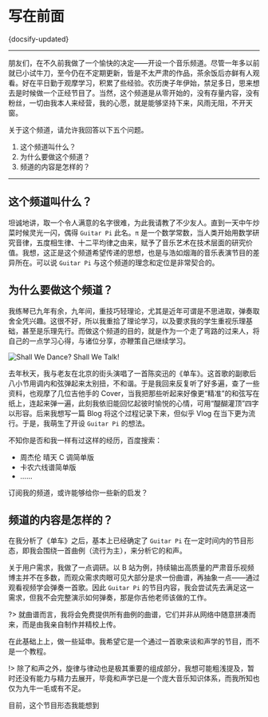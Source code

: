 # 写在前面

{docsify-updated}

---

朋友们，在不久前我做了一个愉快的决定——开设一个音乐频道。尽管一年多以前就已小试牛刀，至今仍在不定期更新，皆是不太严肃的作品，茶余饭后亦鲜有人观看。好在平日勤于观摩学习，积累了些经验。农历庚子年伊始，禁足多日，思来想去是时候做一个正经节目了。当然，这个频道是从零开始的，没有存量内容，没有粉丝，一切由我本人来经营，我的心愿，就是能够坚持下来，风雨无阻，不开天窗。

关于这个频道，请允许我回答以下五个问题。

1. 这个频道叫什么？
2. 为什么要做这个频道？
3. 频道的内容是怎样的？

---

## 这个频道叫什么？

坦诚地讲，取一个令人满意的名字很难，为此我请教了不少友人。直到一天中午炒菜时候灵光一闪，偶得 `Guitar Pi` 此名。`π` 是一个数学常数，当人类开始用数学研究音律，五度相生律、十二平均律之由来，赋予了音乐艺术在技术层面的研究价值。我想，这正是这个频道希望传递的思想，也是与浩如烟海的音乐表演节目的差异所在。可以说 `Guitar Pi` 与这个频道的理念和定位是非常契合的。

## 为什么要做这个频道？

我练琴已九年有余，九年间，重技巧轻理论，尤其是近年可谓是不思进取，弹奏取舍全凭兴趣。这很不好，所以我重拾了理论学习，以及要求我的学生重视乐理基础，甚至是乐理先行。而做这个频道的目的，就是作为一个走了弯路的过来人，将自己的一点学习心得，与诸位分享，亦鞭策自己继续学习。

![Shall We Dance? Shall We Talk!](https://y.gtimg.cn/music/photo_new/T002R300x300M000004S8YQr3UmEbG_1.jpg?max_age=2592000)

去年秋天，我与老友在北京的街头演唱了一首陈奕迅的《单车》。这首歌的副歌后八小节用调内和弦弹起来太别扭，不和谐。于是我回来反复听了好多遍，查了一些资料，也观摩了几位吉他手的 Cover，当我把那些听起来好像更“精准”的和弦写在纸上，连起来弹一遍，此刻我依旧能回忆起彼时愉悦的心情，可用“醍醐灌顶”四字以形容。后来我想写一篇 Blog 将这个过程记录下来，但似乎 Vlog 在当下更为流行。于是，我萌生了开设 `Guitar Pi` 的想法。

不知你是否和我一样有过这样的经历，百度搜索：

- 周杰伦 晴天 C 调简单版
- 卡农六线谱简单版
- ……

订阅我的频道，或许能够给你一些新的启发？

## 频道的内容是怎样的？

在我分析了《单车》之后，基本上已经确定了 `Guitar Pi` 在一定时间内的节目形态，即我会围绕一首曲例（流行为主），来分析它的和声。

关于用户需求，我做了一点调研。以 B 站为例，持续输出高质量的严肃音乐视频博主并不在多数，而观众需求肉眼可见大部分是求一份曲谱，再抽象一点——通过观看视频学会弹奏一首歌。因此 `Guitar Pi` 的节目内容，我会尝试先去满足这一需求，但我不会完整演示如何弹奏，那是你吉他老师该做的工作。

?> 就曲谱而言，我将会免费提供所有曲例的曲谱，它们并非从网络中随意拼凑而来，而是由我亲自制作并精校上传。

在此基础上上，做一些延申。我希望它是一个通过一首歌来谈和声学的节目，而不是一个教程。

!> 除了和声之外，旋律与律动也是极其重要的组成部分，我想可能粗浅提及，暂时还没有能力与精力去展开，毕竟和声学已是一个庞大音乐知识体系，而我所知也仅为九牛一毛或有不足。

目前，这个节目形态我能想到

